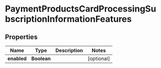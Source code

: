 
# PaymentProductsCardProcessingSubscriptionInformationFeatures

## Properties
Name | Type | Description | Notes
------------ | ------------- | ------------- | -------------
**enabled** | **Boolean** |  |  [optional]



